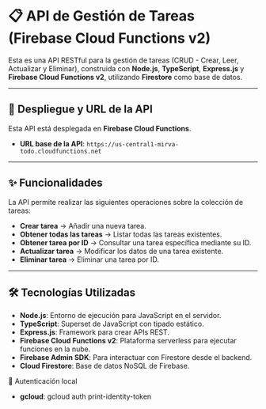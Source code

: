 # 📋 API de Gestión de Tareas (Firebase Cloud Functions v2)

Esta es una API RESTful para la gestión de tareas (CRUD - Crear, Leer, Actualizar y Eliminar), construida con **Node.js**, **TypeScript**, **Express.js** y **Firebase Cloud Functions v2**, utilizando **Firestore** como base de datos.

---

## 🚀 Despliegue y URL de la API

Esta API está desplegada en **Firebase Cloud Functions**.

- **URL base de la API**: `https://us-central1-mirva-todo.cloudfunctions.net`
  
---

## ✨ Funcionalidades

La API permite realizar las siguientes operaciones sobre la colección de tareas:

- **Crear tarea** → Añadir una nueva tarea.
- **Obtener todas las tareas** → Listar todas las tareas existentes.
- **Obtener tarea por ID** → Consultar una tarea específica mediante su ID.
- **Actualizar tarea** → Modificar los datos de una tarea existente.
- **Eliminar tarea** → Eliminar una tarea por ID.

---

## 🛠️ Tecnologías Utilizadas

- **Node.js**: Entorno de ejecución para JavaScript en el servidor.
- **TypeScript**: Superset de JavaScript con tipado estático.
- **Express.js**: Framework para crear APIs REST.
- **Firebase Cloud Functions v2**: Plataforma serverless para ejecutar funciones en la nube.
- **Firebase Admin SDK**: Para interactuar con Firestore desde el backend.
- **Cloud Firestore**: Base de datos NoSQL de Firebase.

📂 Autenticación local
- **gcloud**: gcloud auth print-identity-token
